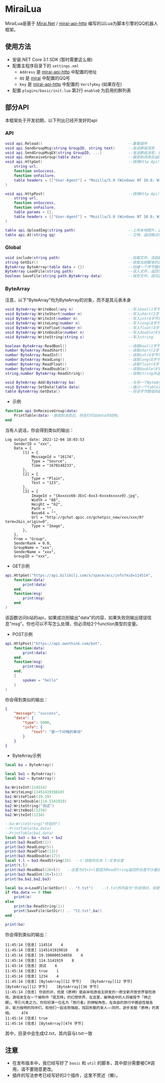 # MiraiLua
MiraiLua是基于 [Mirai.Net](https://github.com/SinoAHpx/Mirai.Net) / [mirai-api-http](https://github.com/project-mirai/mirai-api-http) 编写的以Lua为脚本引擎的QQ机器人框架。

## 使用方法

- 安装.NET Core 3.1 SDK (暂时需要这么做)
- 配置主程序目录下的 `settings.xml`
  - `Address` 是 [mirai-api-http](https://github.com/project-mirai/mirai-api-http) 中配置的地址
  - `QQ` 是 [mirai](https://github.com/mamoe/mirai) 中配置的QQ号
  - `Key` 是 [mirai-api-http](https://github.com/project-mirai/mirai-api-http) 中配置的 `VerifyKey` (如果存在)
- 配置 `plugins/basic/init.lua` 第2行 `enableQ` 为启用的群列表
 
## 部分API

本框架处于开发初期，以下列出已经开发好的api
### API
```lua
void api.Reload()                                       --重载插件
void api.SendGroupMsg(string GroupID, string text)      --发送群组消息
void api.SendGroupMsgEX(string GroupID, ...)            --发送群组消息，后面为可变参数，可解析上传图片等高级接口返回的table
void api.OnReceiveGroup(table data)                     --接收到消息后由C#调用，结构见下文
void api.HttpGet(                                       --调用Http Api(GET)
	string url,
	function onSuccess,
	function onFailure,
	table headers = {["User-Agent"] = "Mozilla/5.0 (Windows NT 10.0; Win64; x64; rv:107.0) Gecko/20100101 Firefox/107.0"}
)

void api.HttpPost(                                      --调用Http Api(POST)
	string url,
	function onSuccess,
	function onFailure,
	table params = {},
	table headers = {["User-Agent"] = "Mozilla/5.0 (Windows NT 10.0; Win64; x64; rv:107.0) Gecko/20100101 Firefox/107.0"}
)

table api.UploadImg(string path)                        --上传本地图片，返回格式化表
table api.At(string qq)                                 --艾特，返回格式化表
```
### Global
```lua
void include(string path)                               --加载文件，该函数只能用于加载插件的时候调用
string GetDir()                                         --获取当前脚本的运行目录，已自带"\"
ByteArray ByteArray(table data = {})                    --创建一个字节数组
ByteArray LoadFile(string path)                         --读入文件，返回字节数组。失败返回长度为0的ByteArray并附加一个错误信息
boolean SaveFile(string path,ByteArray data)            --保存文件。成功返回true，失败返回false并附加一个错误信息
```
### ByteArray
注意，以下"ByteArray"均为ByteArray的对象，而不是其元表本身
```lua
void ByteArray:WriteBool(any n)                         --写入bool(1字节) 除了0、nil、false均视为true(包括no value)
void ByteArray:WriteShort(number n)                     --写入short(2字节)
void ByteArray:WriteInt(number n)                       --写入int(4字节)
void ByteArray:WriteLong(number n)                      --写入long(8字节)
void ByteArray:WriteFloat(number n)                     --写入float(4字节)
void ByteArray:WriteDouble(number n)                    --写入double(8字节)
void ByteArray:WriteString(string s)                    --写入string

boolean ByteArray:ReadBool()                            --读取bool(1字节)并返回长度
number ByteArray:ReadShort()                            --读取short(2字节)并返回长度
number ByteArray:ReadInt()                              --读取int(4字节)并返回长度
number ByteArray:ReadLong()                             --读取long(8字节)并返回长度
number ByteArray:ReadFloat()                            --读取float(4字节)并返回长度
number ByteArray:ReadDouble()                           --读取double(8字节)并返回长度
string,number ByteArray:ReadString()                    --读取string并返回长度（不计字符串最后的"0"字节）

void ByteArray:Add(ByteArray ba)                        --与另一个ByteArray相加，ba将会加在其末尾
void ByteArray:SetData(table data)                      --通过一个table设置该字节数组的数据
table ByteArray:GetData()                               --将该字节数组的数据转换成table，也可以使用ByteArray.data
```
- 示例
```lua
function api.OnReceiveGroup(data)
	PrintTable(data)--接收到消息后，将会打印出data的结构。
end
```
当有人说话，你会得到类似的输出：
```
Log output date: 2022-12-04 18:03:53
    SenderID = "xxx",
    Data = {
        [1] = {
            MessageId = "16174",
            Type = "Source",
            Time = "1670148233",
        },
        [2] = {
            Type = "Plain",
            Text = "123",
        },
        [3] = {
            ImageId = "{Axxxxx66-3ExC-8xx3-6xxx4xxxxx9}.jpg",
            Width = "88",
            Height = "62",
            Path = "",
            Base64 = "",
            Url = "http://gchat.qpic.cn/gchatpic_new/xxx/xxx/0?term=2&is_origin=0",
            Type = "Image",
        },
    },
    From = "Group",
    SenderRank = 0.0,
    GroupName = "xxx",
    SenderName = "xxx",
    GroupID = "xxx",
```
- GET示例
```lua
api.HttpGet("https://api.bilibili.com/x/space/acc/info?mid=114514",
	function(data)
		print(data)
	end,
	function(msg)
		print(msg)
	end
)
```
该函数访问b站的api，如果成功则输出"data"的内容，如果失败则输出错误信息"msg"。你也可以不写怎么处理，但必须给2个function类型的变量。
- POST示例
```lua
api.HttpPost("https://api.ownthink.com/bot",
	function(data)
		print(data)
	end,
	function(msg)
		print(msg)
	end,
	{
		spoken = "hello"
	}
)
```
你会得到类似的输出：
```JSON
{
    "message": "success",
    "data": {
        "type": 5000,
        "info": {
            "text": "是一个问候的单词"
        }
    }
}
```
- ByteArray示例
```lua
local ba = ByteArray()

local ba1 = ByteArray()
local ba2 = ByteArray()

ba:WriteInt(114514)
ba:WriteLong(1145141919810)
ba1:WriteFloat(19.19)
ba1:WriteDouble(114.5141919)
ba2:WriteString("测试")
ba2:WriteBool(1234)
ba2:WriteInt(1234)

--ba:WriteString("你说的")
--PrintTable(ba.data)
--PrintTable(ba1.data)
local ba3 = ba + ba1 + ba2
print(ba3:ReadInt(1))
print(ba3:ReadLong(5))
print(ba3:ReadFloat(13))
print(ba3:ReadDouble(17))
local t,l = ba3:ReadString(25)	--t:读取的文本 l:文本长度
print(t,l)
print(ba3:ReadBool(26+l))	--这里为25+1+l是因为ReadString返回的长度不计最后的"0"
print(ba3:ReadInt(26+l+1))
print(ba,ba1,ba2,ba3)

local ba,e=LoadFile(GetDir() .. "t.txt")	--t.txt的内容为"你说得对，但是《原神》..."
if #ba.data == 0 then
	print(e)
else
	print(ba:ReadString(1))
	print(SaveFile(GetDir() .. "t2.txt",ba))
end

print(ba)
```
你会得到类似的输出：
```
11:45:14 [信息] 114514    4
11:45:14 [信息] 1145141919810    8
11:45:14 [信息] 19.190000534058    4
11:45:14 [信息] 114.5141919    8
11:45:14 [信息] 测试    6
11:45:14 [信息] true    1
11:45:14 [信息] 1234    4
11:45:14 [信息] [ByteArray][12 字节]    [ByteArray][12 字节]    [ByteArray][12 字节]    [ByteArray][36 字节]
11:45:14 [信息] 你说的对，但是《原神》是由米哈游自主研发的一款全新开放世界冒险游戏。游戏发生在一个被称作「提瓦特」的幻想世界，在这里，被神选中的人将被授予「神之眼」，导引元素之力。你将扮演一位名为「旅行者」的神秘角色，在自由的旅行中邂逅性格各异、能力独特的同伴们，和他们一起击败强敌，找回失散的亲人——同时，逐步发掘「原神」的真相。    474
11:45:14 [信息] true
11:45:14 [信息] [ByteArray][474 字节]
```
其中，目录中会生成t2.txt，其内容与t.txt一致

## 注意

- 在发布版本中，我已经写好了 `basic` 和 `util` 的脚本，其中部分需要被C#调用，请不要随意更改。
- 插件的写法参考已经写好的2个插件，这里不赘述（懒）。